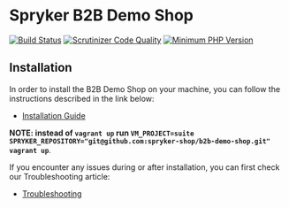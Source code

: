 # Spryker B2B Demo Shop
[![Build Status](https://travis-ci.org/spryker-shop/b2b-demo-shop.svg?branch=master)](https://travis-ci.org/spryker-shop/b2b-demo-shop)
[![Scrutinizer Code Quality](https://scrutinizer-ci.com/g/spryker-shop/b2b-demo-shop/badges/quality-score.png?b=master)](https://scrutinizer-ci.com/g/spryker-shop/b2b-demo-shop/?branch=master)
[![Minimum PHP Version](https://img.shields.io/badge/php-%3E%3D%207.1-8892BF.svg)](https://php.net/)

## Installation
In order to install the B2B Demo Shop on your machine, you can follow the instructions described in the link below:

* [Installation Guide](http://documentation.spryker.com/content/dev-getting-started.htm)

__NOTE: instead of `vagrant up` run `VM_PROJECT=suite SPRYKER_REPOSITORY="git@github.com:spryker-shop/b2b-demo-shop.git" vagrant up`__.

If you encounter any issues during or after installation, you can first check our Troubleshooting article:

* [Troubleshooting](http://documentation.spryker.com/content/installation/troubleshooting.htm)
